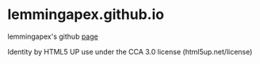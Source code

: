 # lemmingapex.github.io
lemmingapex's github [page](https://lemmingapex.github.io)

Identity by HTML5 UP use under the CCA 3.0 license (html5up.net/license)
